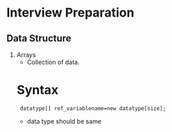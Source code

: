 # Interview Preparation

## Data Structure
1. Arrays
    - Collection of data.
   # Syntax
        datatype[] ref_variablename=new datatype[size];
    - data type should be same
